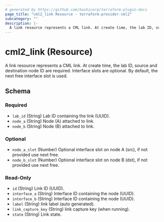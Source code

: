 ```yaml
---
# generated by https://github.com/hashicorp/terraform-plugin-docs
page_title: "cml2_link Resource - terraform-provider-cml2"
subcategory: ""
description: |-
  A link resource represents a CML link. At create time, the lab ID, source and destination node ID are required.  Interface slots are optional.  By default, the next free interface slot is used.
---
```


# cml2_link (Resource)

A link resource represents a CML link. At create time, the lab ID, source and destination node ID are required.  Interface slots are optional.  By default, the next free interface slot is used.



<!-- schema generated by tfplugindocs -->
## Schema

### Required

- `lab_id` (String) Lab ID containing the link (UUID).
- `node_a` (String) Node (A) attached to link.
- `node_b` (String) Node (B) attached to link.

### Optional

- `node_a_slot` (Number) Optional interface slot on node A (src), if not provided use next free.
- `node_b_slot` (Number) Optional interface slot on node B (dst), if not provided use next free.

### Read-Only

- `id` (String) Link ID (UUID).
- `interface_a` (String) Interface ID containing the node (UUID).
- `interface_b` (String) Interface ID containing the node (UUID).
- `label` (String) link label (auto generated).
- `link_capture_key` (String) link capture key (when running).
- `state` (String) Link state.


